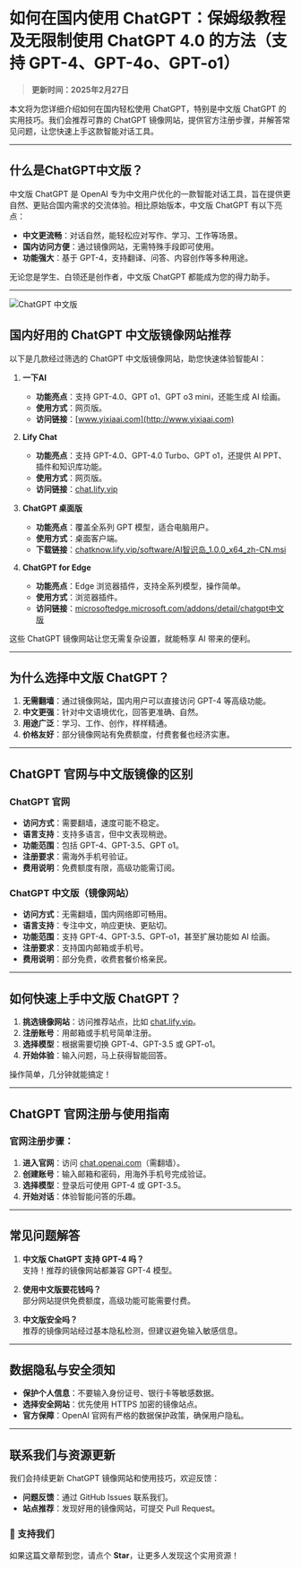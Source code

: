 # 如何在国内使用 ChatGPT：保姆级教程及无限制使用 ChatGPT 4.0 的方法（支持 GPT-4、GPT-4o、GPT-o1）

> **更新时间：2025年2月27日**
> 
本文将为您详细介绍如何在国内轻松使用 ChatGPT，特别是中文版 ChatGPT 的实用技巧。我们会推荐可靠的 ChatGPT 镜像网站，提供官方注册步骤，并解答常见问题，让您快速上手这款智能对话工具。

---

## 什么是ChatGPT中文版？

中文版 ChatGPT 是 OpenAI 专为中文用户优化的一款智能对话工具，旨在提供更自然、更贴合国内需求的交流体验。相比原始版本，中文版 ChatGPT 有以下亮点：  

- **中文更流畅**：对话自然，能轻松应对写作、学习、工作等场景。  
- **国内访问方便**：通过镜像网站，无需特殊手段即可使用。  
- **功能强大**：基于 GPT-4，支持翻译、问答、内容创作等多种用途。  

无论您是学生、白领还是创作者，中文版 ChatGPT 都能成为您的得力助手。

---

![ChatGPT 中文版](https://pic1.imgdb.cn/item/67befdf9d0e0a243d4061708.png)

## 国内好用的 ChatGPT 中文版镜像网站推荐

以下是几款经过筛选的 ChatGPT 中文版镜像网站，助您快速体验智能AI：  

1. **一下AI**  
   - **功能亮点**：支持 GPT-4.0、GPT o1、GPT o3 mini，还能生成 AI 绘画。  
   - **使用方式**：网页版。  
   - **访问链接**：[www.yixiaai.com](http://www.yixiaai.com)  

2. **Lify Chat**  
   - **功能亮点**：支持 GPT-4.0、GPT-4.0 Turbo、GPT o1，还提供 AI PPT、插件和知识库功能。  
   - **使用方式**：网页版。  
   - **访问链接**：[chat.lify.vip](http://chat.lify.vip)  

3. **ChatGPT 桌面版**  
   - **功能亮点**：覆盖全系列 GPT 模型，适合电脑用户。  
   - **使用方式**：桌面客户端。  
   - **下载链接**：[chatknow.lify.vip/software/AI智识岛_1.0.0_x64_zh-CN.msi](http://chatknow.lify.vip/software/AI%E6%99%BA%E6%85%A7%E5%B2%9B_1.0.0_x64_zh-CN.msi)  

4. **ChatGPT for Edge**  
   - **功能亮点**：Edge 浏览器插件，支持全系列模型，操作简单。  
   - **使用方式**：浏览器插件。  
   - **访问链接**：[microsoftedge.microsoft.com/addons/detail/chatgpt中文版](https://microsoftedge.microsoft.com/addons/detail/chatgpt%E4%B8%AD%E6%96%87%E7%89%88%EF%BC%88%E4%B8%AD%E6%96%87%E7%95%8C%E9%9D%A2%E3%80%81%E5%AF%B9%E8%AF%9D%E3%80%81%E5%86%99%E4%BD%9C%E3%80%81%E7%BB%98%E7%94%BB/lmlenkgcieicbnpobkhmpcgmamahahil)  

这些 ChatGPT 镜像网站让您无需复杂设置，就能畅享 AI 带来的便利。

---

## 为什么选择中文版 ChatGPT？

1. **无需翻墙**：通过镜像网站，国内用户可以直接访问 GPT-4 等高级功能。  
2. **中文更强**：针对中文语境优化，回答更准确、自然。  
3. **用途广泛**：学习、工作、创作，样样精通。  
4. **价格友好**：部分镜像网站有免费额度，付费套餐也经济实惠。  

---

## ChatGPT 官网与中文版镜像的区别

### ChatGPT 官网  
- **访问方式**：需要翻墙，速度可能不稳定。  
- **语言支持**：支持多语言，但中文表现稍逊。  
- **功能范围**：包括 GPT-4、GPT-3.5、GPT o1。  
- **注册要求**：需海外手机号验证。  
- **费用说明**：免费额度有限，高级功能需订阅。  

### ChatGPT 中文版（镜像网站）  
- **访问方式**：无需翻墙，国内网络即可畅用。  
- **语言支持**：专注中文，响应更快、更贴切。  
- **功能范围**：支持 GPT-4、GPT-3.5、GPT-o1，甚至扩展功能如 AI 绘画。  
- **注册要求**：支持国内邮箱或手机号。  
- **费用说明**：部分免费，收费套餐价格亲民。  

---

## 如何快速上手中文版 ChatGPT？

1. **挑选镜像网站**：访问推荐站点，比如 [chat.lify.vip](http://chat.lify.vip)。  
2. **注册账号**：用邮箱或手机号简单注册。  
3. **选择模型**：根据需要切换 GPT-4、GPT-3.5 或 GPT-o1。  
4. **开始体验**：输入问题，马上获得智能回答。  

操作简单，几分钟就能搞定！

---

## ChatGPT 官网注册与使用指南

### 官网注册步骤：  
1. **进入官网**：访问 [chat.openai.com](https://chat.openai.com)（需翻墙）。  
2. **创建账号**：输入邮箱和密码，用海外手机号完成验证。  
3. **选择模型**：登录后可使用 GPT-4 或 GPT-3.5。  
4. **开始对话**：体验智能问答的乐趣。  

---

## 常见问题解答

1. **中文版 ChatGPT 支持 GPT-4 吗？**  
   支持！推荐的镜像网站都兼容 GPT-4 模型。  

2. **使用中文版要花钱吗？**  
   部分网站提供免费额度，高级功能可能需要付费。  

3. **中文版安全吗？**  
   推荐的镜像网站经过基本隐私检测，但建议避免输入敏感信息。  

---

## 数据隐私与安全须知

- **保护个人信息**：不要输入身份证号、银行卡等敏感数据。  
- **选择安全网站**：优先使用 HTTPS 加密的镜像站点。  
- **官方保障**：OpenAI 官网有严格的数据保护政策，确保用户隐私。  

---

## 联系我们与资源更新

我们会持续更新 ChatGPT 镜像网站和使用技巧，欢迎反馈：  
- **问题反馈**：通过 GitHub Issues 联系我们。  
- **站点推荐**：发现好用的镜像网站，可提交 Pull Request。  

### 🌟 支持我们  
如果这篇文章帮到您，请点个 **Star**，让更多人发现这个实用资源！
